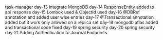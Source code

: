 task-manager
day-13 Integrate MongoDB
day-14 ResponseEntity added to api response
day-15 Lombok used & ObjectId used
day-16 @DBRef annotation and added user wise entries
day-17 @Transactional annotation added but it work only allowed on a replica set
day-18 mongodb atlas added and transactional code fixed
day-19 spring security
day-20 spring security
day-21 Adding Authentication to Journal Endpoints